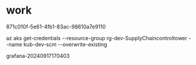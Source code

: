 # work

871c010f-5e61-4fb1-83ac-98610a7e9110

az aks get-credentials --resource-group rg-dev-SupplyChaincontroltower --name kub-dev-scm --overwrite-existing

grafana-20240917170403
